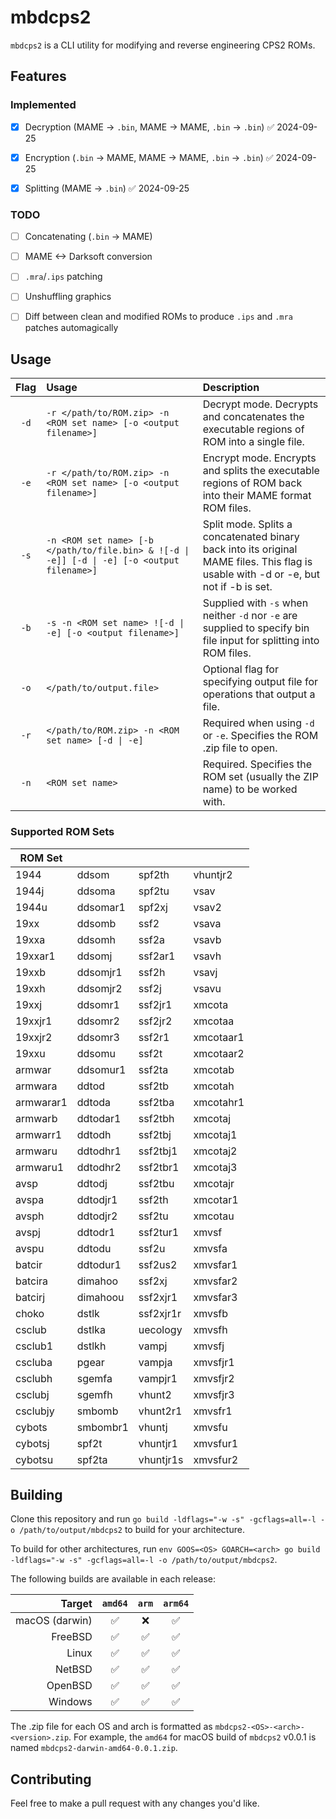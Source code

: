 # mbdcps2

`mbdcps2` is a CLI utility for modifying and reverse engineering CPS2 ROMs.



## Features

### Implemented

- [x] Decryption (MAME -> `.bin`, MAME -> MAME, `.bin` -> `.bin`) ✅ 2024-09-25
- [x] Encryption (`.bin` -> MAME, MAME -> MAME, `.bin` -> `.bin`) ✅ 2024-09-25
- [x] Splitting (MAME -> `.bin`) ✅ 2024-09-25


### TODO

- [ ] Concatenating (`.bin` -> MAME)
- [ ] MAME <-> Darksoft conversion
- [ ] `.mra`/`.ips` patching
- [ ] Unshuffling graphics
- [ ] Diff between clean and modified ROMs to produce `.ips` and `.mra` patches automagically


## Usage

| Flag | Usage                                                                                        | Description                                                                                                                          |
| :--: | :------------------------------------------------------------------------------------------- | :----------------------------------------------------------------------------------------------------------------------------------- |
| `-d` | `-r </path/to/ROM.zip> -n <ROM set name> [-o <output filename>]`                             | Decrypt mode. Decrypts and concatenates the executable regions of ROM into a single file.                                            |
| `-e` | `-r </path/to/ROM.zip> -n <ROM set name> [-o <output filename>]`                             | Encrypt mode. Encrypts and splits the executable regions of ROM back into their MAME format ROM files.                               |
| `-s` | `-n <ROM set name> [-b </path/to/file.bin> & ![-d \| -e]] [-d \| -e] [-o <output filename>]` | Split mode. Splits a concatenated binary back into its original MAME files. This flag is usable with -d or -e, but not if -b is set. |
| `-b` | `-s -n <ROM set name> ![-d \| -e] [-o <output filename>]`                                    | Supplied with `-s` when neither `-d` nor `-e` are supplied to specify bin file input for splitting into ROM files.                   |
| `-o` | `</path/to/output.file>`                                                                     | Optional flag for specifying output file for operations that output a file.                                                          |
| `-r` | `</path/to/ROM.zip> -n <ROM set name> [-d \| -e]`                                            | Required when using `-d` or `-e`. Specifies the ROM .zip file to open.                                                               |
| `-n` | `<ROM set name>`                                                                             | Required. Specifies the ROM set (usually the ZIP name) to be worked with.                                                            |


### Supported ROM Sets

| ROM Set   |          |           |           |
| --------- | -------- | --------- | --------- |
| 1944      | ddsom    | spf2th    | vhuntjr2  |
| 1944j     | ddsoma   | spf2tu    | vsav      |
| 1944u     | ddsomar1 | spf2xj    | vsav2     |
| 19xx      | ddsomb   | ssf2      | vsava     |
| 19xxa     | ddsomh   | ssf2a     | vsavb     |
| 19xxar1   | ddsomj   | ssf2ar1   | vsavh     |
| 19xxb     | ddsomjr1 | ssf2h     | vsavj     |
| 19xxh     | ddsomjr2 | ssf2j     | vsavu     |
| 19xxj     | ddsomr1  | ssf2jr1   | xmcota    |
| 19xxjr1   | ddsomr2  | ssf2jr2   | xmcotaa   |
| 19xxjr2   | ddsomr3  | ssf2r1    | xmcotaar1 |
| 19xxu     | ddsomu   | ssf2t     | xmcotaar2 |
| armwar    | ddsomur1 | ssf2ta    | xmcotab   |
| armwara   | ddtod    | ssf2tb    | xmcotah   |
| armwarar1 | ddtoda   | ssf2tba   | xmcotahr1 |
| armwarb   | ddtodar1 | ssf2tbh   | xmcotaj   |
| armwarr1  | ddtodh   | ssf2tbj   | xmcotaj1  |
| armwaru   | ddtodhr1 | ssf2tbj1  | xmcotaj2  |
| armwaru1  | ddtodhr2 | ssf2tbr1  | xmcotaj3  |
| avsp      | ddtodj   | ssf2tbu   | xmcotajr  |
| avspa     | ddtodjr1 | ssf2th    | xmcotar1  |
| avsph     | ddtodjr2 | ssf2tu    | xmcotau   |
| avspj     | ddtodr1  | ssf2tur1  | xmvsf     |
| avspu     | ddtodu   | ssf2u     | xmvsfa    |
| batcir    | ddtodur1 | ssf2us2   | xmvsfar1  |
| batcira   | dimahoo  | ssf2xj    | xmvsfar2  |
| batcirj   | dimahoou | ssf2xjr1  | xmvsfar3  |
| choko     | dstlk    | ssf2xjr1r | xmvsfb    |
| csclub    | dstlka   | uecology  | xmvsfh    |
| csclub1   | dstlkh   | vampj     | xmvsfj    |
| cscluba   | pgear    | vampja    | xmvsfjr1  |
| csclubh   | sgemfa   | vampjr1   | xmvsfjr2  |
| csclubj   | sgemfh   | vhunt2    | xmvsfjr3  |
| csclubjy  | smbomb   | vhunt2r1  | xmvsfr1   |
| cybots    | smbombr1 | vhuntj    | xmvsfu    |
| cybotsj   | spf2t    | vhuntjr1  | xmvsfur1  |
| cybotsu   | spf2ta   | vhuntjr1s | xmvsfur2  |


## Building

Clone this repository and run `go build -ldflags="-w -s" -gcflags=all=-l -o /path/to/output/mbdcps2` to build for your architecture.

To build for other architectures, run `env GOOS=<OS> GOARCH=<arch> go build -ldflags="-w -s" -gcflags=all=-l -o /path/to/output/mbdcps2`.

The following builds are available in each release:

|    Target      | `amd64` | `arm` | `arm64` |
| -------------: | :-----: | :---: | :-----: |
| macOS (darwin) |   ✅    |   ❌   |    ✅   |
| FreeBSD        |   ✅    |   ✅   |    ✅   |
| Linux          |   ✅    |   ✅   |    ✅   |
| NetBSD         |   ✅    |   ✅   |    ✅   |
| OpenBSD        |   ✅    |   ✅   |    ✅   |
| Windows        |   ✅    |   ✅   |    ✅   |

The .zip file for each OS and arch is formatted as `mbdcps2-<OS>-<arch>-<version>.zip`. For example, the `amd64` for macOS build of `mbdcps2` v0.0.1 is named `mbdcps2-darwin-amd64-0.0.1.zip`.


## Contributing

Feel free to make a pull request with any changes you'd like.